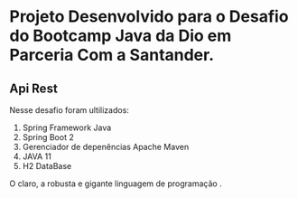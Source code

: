<h1> Projeto Desenvolvido para o Desafio do Bootcamp Java da Dio em Parceria Com a Santander. </h1>

<h2> Api Rest </h2> 
<span>Nesse desafio foram ultilizados: </span>
<ol> 
  <li> Spring Framework Java </li>  
  <li> Spring Boot 2 </li>
  <li> Gerenciador de depenências Apache Maven </li>
  <li> JAVA 11 </li>
  <li> H2 DataBase </li>
</ol>

 O claro, a robusta e gigante linguagem de programação . </p>
